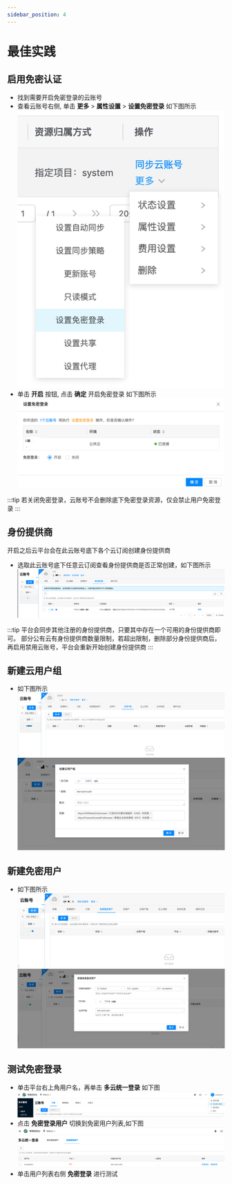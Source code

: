 ```yaml
---
sidebar_position: 4
---
```


# 最佳实践

## 启用免密认证

- 找到需要开启免密登录的云账号
- 查看云账号右侧, 单击 **更多** > **属性设置** > **设置免密登录** 如下图所示
![](./images/enable_saml_auth.png)
- 单击 **开启** 按钮, 点击 **确定** 开启免密登录 如下图所示
![](./images/enable_saml_auth_check.png)

:::tip
若关闭免密登录，云账号不会删除底下免密登录资源，仅会禁止用户免密登录
:::

## 身份提供商
开启之后云平台会在此云账号底下各个云订阅创建身份提供商
- 选取此云账号底下任意云订阅查看身份提供商是否正常创建，如下图所示
![](./images/saml_provider_list.png)

:::tip
平台会同步其他注册的身份提供商，只要其中存在一个可用的身份提供商即可。
部分公有云有身份提供商数量限制，若超出限制，删除部分身份提供商后，再启用禁用云账号，平台会重新开始创建身份提供商
:::

## 新建云用户组
- 如下图所示
![](./images/cloud_group_list.png)
![](./images/cloud_group_create.png)

## 新建免密用户
- 如下图所示
![](./images/saml_user_list.png)
![](./images/saml_user_create_info.png)

## 测试免密登录

- 单击平台右上角用户名，再单击 **多云统一登录** 如下图
![](./images/user_infos.png)
- 点击 **免密登录用户** 切换到免密用户列表,如下图
![](./images/saml_auth_login_list.png)
- 单击用户列表右侧 **免密登录** 进行测试

